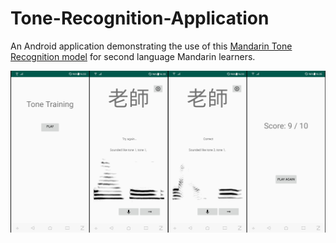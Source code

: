 # Tone-Recognition-Application

An Android application demonstrating the use of this [Mandarin Tone Recognition model](https://github.com/claw89/Mandarin-Tone-Recognition) for second language Mandarin learners.

![Screenshots](./Screenshot1.jpg)
